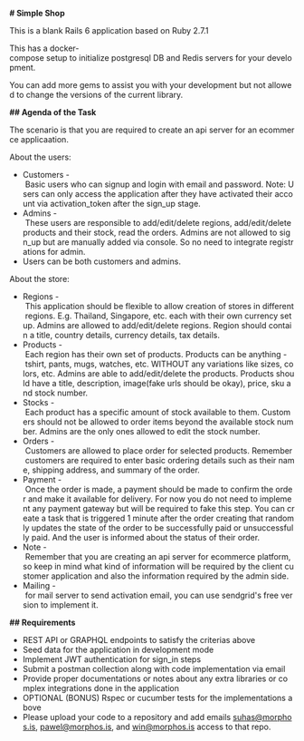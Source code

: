 **# Simple Shop**

This is a blank Rails 6 application based on Ruby 2.7.1

This has a docker-compose setup to initialize postgresql DB and Redis servers for your development.

You can add more gems to assist you with your development but not allowed to change the versions of the current library.

**## Agenda of the Task**

The scenario is that you are required to create an api server for an ecommerce applicaation.

About the users:

- Customers - Basic users who can signup and login with email and password. Note: Users can only access the application after they have activated their account via activation_token after the sign_up stage.
- Admins - These users are responsible to add/edit/delete regions, add/edit/delete products and their stock, read the orders. Admins are not allowed to sign_up but are manually added via console. So no need to integrate registrations for admin.
- Users can be both customers and admins.

About the store:

- Regions - This application should be flexible to allow creation of stores in different regions. E.g. Thailand, Singapore, etc. each with their own currency setup. Admins are allowed to add/edit/delete regions. Region should contain a title, country details, currency details, tax details.
- Products - Each region has their own set of products. Products can be anything - tshirt, pants, mugs, watches, etc. WITHOUT any variations like sizes, colors, etc. Admins are able to add/edit/delete the products. Products should have a title, description, image(fake urls should be okay), price, sku and stock number.
- Stocks - Each product has a specific amount of stock available to them. Customers should not be allowed to order items beyond the available stock number. Admins are the only ones allowed to edit the stock number.
- Orders - Customers are allowed to place order for selected products. Remember customers are required to enter basic ordering details such as their name, shipping address, and summary of the order.
- Payment - Once the order is made, a payment should be made to confirm the order and make it available for delivery. For now you do not need to implement any payment gateway but will be required to fake this step. You can create a task that is triggered 1 minute after the order creating that randomly updates the state of the order to be successfully paid or unsuccessfully paid. And the user is informed about the status of their order.
- Note - Remember that you are creating an api server for ecommerce platform, so keep in mind what kind of information will be required by the client customer application and also the information required by the admin side.
- Mailing - for mail server to send activation email, you can use sendgrid's free version to implement it.

**## Requirements**

- REST API or GRAPHQL endpoints to satisfy the criterias above
- Seed data for the application in development mode
- Implement JWT authentication for sign_in steps
- Submit a postman collection along with code implementation via email
- Provide proper documentations or notes about any extra libraries or complex integrations done in the application
- OPTIONAL (BONUS) Rspec or cucumber tests for the implementations above
- Please upload your code to a repository and add emails suhas@morphos.is, pawel@morphos.is, and win@morphos.is access to that repo.
